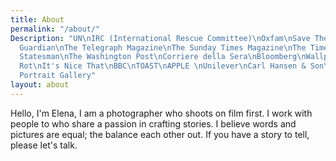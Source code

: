 ```yaml
---
title: About
permalink: "/about/"
Description: "UN\nIRC (International Rescue Committee)\nOxfam\nSave The Children\nWaterAid\nThe
  Guardian\nThe Telegraph Magazine\nThe Sunday Times Magazine\nThe Times\nThe New
  Statesman\nThe Washington Post\nCorriere della Sera\nBloomberg\nWallpaper\\*\nMonocle\nRakesprogress\nNoble
  Rot\nIt's Nice That\nBBC\nTOAST\nAPPLE \nUnilever\nCarl Hansen & Son\nPUBLISHERS:\nBloomsbury\nPenguin\nOctopus\nNational
  Portrait Gallery"
layout: about
---
```


Hello, I'm Elena, I am a photographer who shoots on film first. I work with people to who share a passion in crafting stories. I believe words and pictures are equal; the balance each other out. If you have a story to tell, please let's talk.